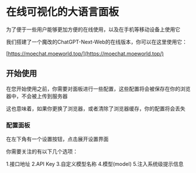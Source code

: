 # 在线可视化的大语言面板
为了便于一些用户能够更加方便的在线使用，以及在手机等移动设备上使用它

我们搭建了一个魔改的ChatGPT-Next-Web的在线版本，你可以在这里使用它：

[https://moechat.moeworld.top/](https://moechat.moeworld.top/)

## 开始使用
在您开始使用之前，你需要对面板进行一些配置，这些配置将会被保存在你的浏览器中，不会被上传到服务器

这也意味着，如果你更换了浏览器，或者清除了浏览器缓存，你的配置将会丢失

### 配置面板
在左下角有一个设置按钮，点击展开设置界面

你需要关注的有以下几个选项：

1.接口地址
2.API Key
3.自定义模型名称
4.模型(model)
5.注入系统级提示信息
